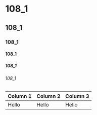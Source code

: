# 108_1

## 108_1

### 108_1

#### 108_1

##### 108_1

###### 108_1

| Column 1 | Column 2 | Column 3 |
| -------- | -------- | -------- |
| Hello     | Hello     | Hello     |

